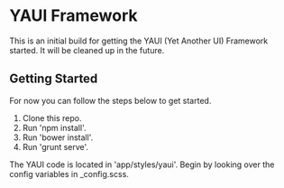 # YAUI Framework

This is an initial build for getting the YAUI (Yet Another UI) Framework started. It will be cleaned up in the future.

## Getting Started

For now you can follow the steps below to get started.

1. Clone this repo.
2. Run 'npm install'.
3. Run 'bower install'.
4. Run 'grunt serve'.

The YAUI code is located in 'app/styles/yaui'. Begin by looking over the config variables in _config.scss.
